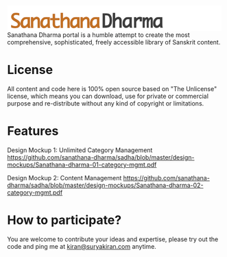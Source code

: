 <img src="https://github.com/sanathana-dharma/sadha/blob/master/images/logo.png"
     width="500px"
     alt="Sanathana Dharma"
     style="float: left; margin-right: 10px;" />

<hr />

Sanathana Dharma portal is a humble attempt to create the most comprehensive, sophisticated, freely accessible library of Sanskrit content. 

License
===========
All content and code here is 100% open source based on "The Unlicense" license, which means you can download, use for private or commercial purpose and re-distribute without any kind of copyright or limitations. 


Features 
===========
Design Mockup 1: Unlimited Category Management
https://github.com/sanathana-dharma/sadha/blob/master/design-mockups/Sanathana-dharma-01-category-mgmt.pdf

Design Mockup 2: Content Management
https://github.com/sanathana-dharma/sadha/blob/master/design-mockups/Sanathana-dharma-02-category-mgmt.pdf

How to participate?
===========
You are welcome to contribute your ideas and expertise, please try out the code and ping me at kiran@suryakiran.com anytime.



